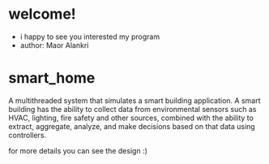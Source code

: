 # welcome!
* i happy to see you interested my program
* author: Maor Alankri

# smart_home
A multithreaded system that simulates a smart building application.
A smart building has the ability to collect data from environmental sensors such as HVAC, lighting, fire safety and other sources,
combined with the ability to extract, aggregate, analyze, and make decisions based on that data using controllers.

for more details you can see the design :)
 
